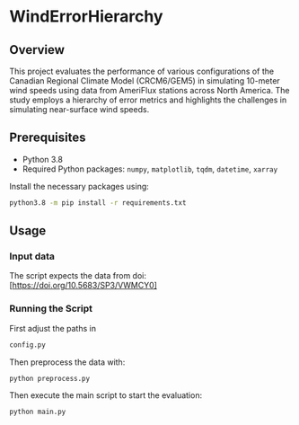 # WindErrorHierarchy

## Overview
This project evaluates the performance of various configurations of the Canadian Regional Climate Model (CRCM6/GEM5) in simulating 10-meter wind speeds using data from AmeriFlux stations across North America. The study employs a hierarchy of error metrics and highlights the challenges in simulating near-surface wind speeds.

## Prerequisites

- Python 3.8
- Required Python packages: `numpy`, `matplotlib`, `tqdm`, `datetime`, `xarray`

Install the necessary packages using:
```bash
python3.8 -m pip install -r requirements.txt
```
## Usage

### Input data

The script expects the data from doi: [https://doi.org/10.5683/SP3/VWMCY0]

### Running the Script
First adjust the paths in 
```bash
config.py
```
Then preprocess the data with:
```bash
python preprocess.py
```
Then execute the main script to start the evaluation:
```bash
python main.py
```
